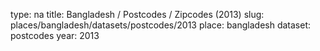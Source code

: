 type: na
title: Bangladesh / Postcodes / Zipcodes (2013)
slug: places/bangladesh/datasets/postcodes/2013
place: bangladesh
dataset: postcodes
year: 2013
